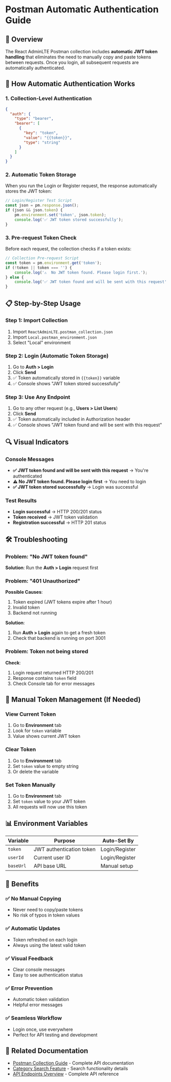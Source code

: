 # Postman Automatic Authentication Guide

## 🎯 Overview

The React AdminLTE Postman collection includes **automatic JWT token handling** that eliminates the need to manually copy and paste tokens between requests. Once you login, all subsequent requests are automatically authenticated.

## 🔄 How Automatic Authentication Works

### 1. **Collection-Level Authentication**
```json
{
  "auth": {
    "type": "bearer",
    "bearer": [
      {
        "key": "token",
        "value": "{{token}}",
        "type": "string"
      }
    ]
  }
}
```

### 2. **Automatic Token Storage**
When you run the Login or Register request, the response automatically stores the JWT token:

```javascript
// Login/Register Test Script
const json = pm.response.json();
if (json && json.token) {
    pm.environment.set('token', json.token);
    console.log('✅ JWT token stored successfully');
}
```

### 3. **Pre-request Token Check**
Before each request, the collection checks if a token exists:

```javascript
// Collection Pre-request Script
const token = pm.environment.get('token');
if (!token || token === '') {
    console.log('⚠️  No JWT token found. Please login first.');
} else {
    console.log('✅ JWT token found and will be sent with this request');
}
```

## 📋 Step-by-Step Usage

### Step 1: Import Collection
1. Import `ReactAdminLTE.postman_collection.json`
2. Import `Local.postman_environment.json`
3. Select "Local" environment

### Step 2: Login (Automatic Token Storage)
1. Go to **Auth > Login**
2. Click **Send**
3. ✅ Token automatically stored in `{{token}}` variable
4. ✅ Console shows "JWT token stored successfully"

### Step 3: Use Any Endpoint
1. Go to any other request (e.g., **Users > List Users**)
2. Click **Send**
3. ✅ Token automatically included in Authorization header
4. ✅ Console shows "JWT token found and will be sent with this request"

## 🔍 Visual Indicators

### Console Messages
- **✅ JWT token found and will be sent with this request** → You're authenticated
- **⚠️ No JWT token found. Please login first** → You need to login
- **✅ JWT token stored successfully** → Login was successful

### Test Results
- **Login successful** → HTTP 200/201 status
- **Token received** → JWT token validation
- **Registration successful** → HTTP 201 status

## 🛠️ Troubleshooting

### Problem: "No JWT token found"
**Solution**: Run the **Auth > Login** request first

### Problem: "401 Unauthorized"
**Possible Causes**:
1. Token expired (JWT tokens expire after 1 hour)
2. Invalid token
3. Backend not running

**Solution**: 
1. Run **Auth > Login** again to get a fresh token
2. Check that backend is running on port 3001

### Problem: Token not being stored
**Check**:
1. Login request returned HTTP 200/201
2. Response contains `token` field
3. Check Console tab for error messages

## 🔧 Manual Token Management (If Needed)

### View Current Token
1. Go to **Environment** tab
2. Look for `token` variable
3. Value shows current JWT token

### Clear Token
1. Go to **Environment** tab
2. Set `token` value to empty string
3. Or delete the variable

### Set Token Manually
1. Go to **Environment** tab
2. Set `token` value to your JWT token
3. All requests will now use this token

## 📊 Environment Variables

| Variable | Purpose | Auto-Set By |
|----------|---------|-------------|
| `token` | JWT authentication token | Login/Register |
| `userId` | Current user ID | Login/Register |
| `baseUrl` | API base URL | Manual setup |

## 🎉 Benefits

### ✅ **No Manual Copying**
- Never need to copy/paste tokens
- No risk of typos in token values

### ✅ **Automatic Updates**
- Token refreshed on each login
- Always using the latest valid token

### ✅ **Visual Feedback**
- Clear console messages
- Easy to see authentication status

### ✅ **Error Prevention**
- Automatic token validation
- Helpful error messages

### ✅ **Seamless Workflow**
- Login once, use everywhere
- Perfect for API testing and development

## 🔗 Related Documentation

- [Postman Collection Guide](postman-collection-guide.md) - Complete API documentation
- [Category Search Feature](category-search-feature.md) - Search functionality details
- [API Endpoints Overview](../README.md#api-endpoints-base-api) - Complete API reference
